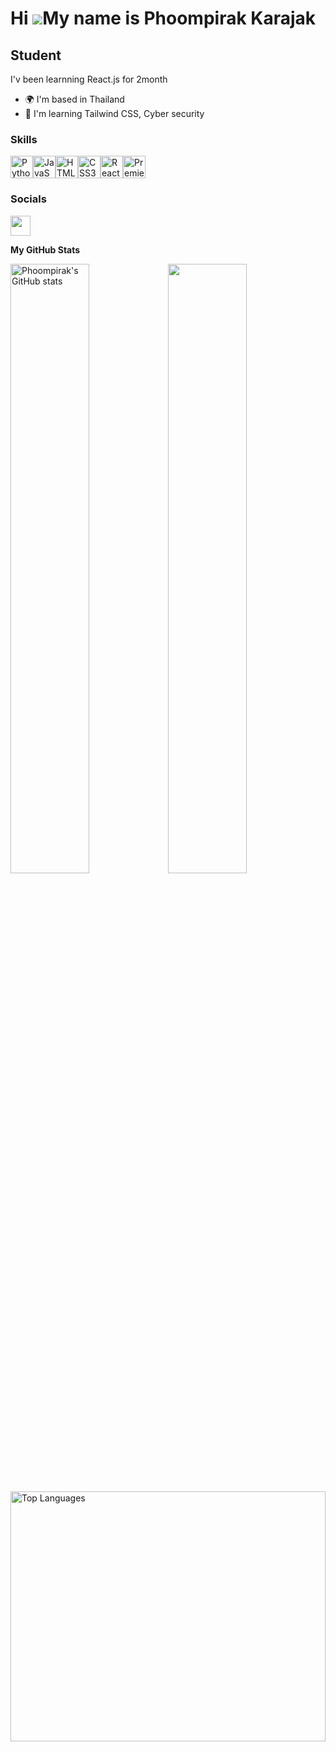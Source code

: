 Hi ![](https://user-images.githubusercontent.com/18350557/176309783-0785949b-9127-417c-8b55-ab5a4333674e.gif)My name is Phoompirak Karajak
==========================================================================================================================================

Student
-------

I'v been learnning React.js for 2month

* 🌍  I'm based in Thailand
* 🧠  I'm learning Tailwind CSS, Cyber security

### Skills

<p align="left">
<a href="https://www.python.org/" target="_blank" rel="noreferrer"><img src="https://raw.githubusercontent.com/danielcranney/readme-generator/main/public/icons/skills/python-colored.svg" width="36" height="36" alt="Python" /></a><a href="https://developer.mozilla.org/en-US/docs/Web/JavaScript" target="_blank" rel="noreferrer"><img src="https://raw.githubusercontent.com/danielcranney/readme-generator/main/public/icons/skills/javascript-colored.svg" width="36" height="36" alt="JavaScript" /></a><a href="https://developer.mozilla.org/en-US/docs/Glossary/HTML5" target="_blank" rel="noreferrer"><img src="https://raw.githubusercontent.com/danielcranney/readme-generator/main/public/icons/skills/html5-colored.svg" width="36" height="36" alt="HTML5" /></a><a href="https://www.w3.org/TR/CSS/#css" target="_blank" rel="noreferrer"><img src="https://raw.githubusercontent.com/danielcranney/readme-generator/main/public/icons/skills/css3-colored.svg" width="36" height="36" alt="CSS3" /></a><a href="https://reactjs.org/" target="_blank" rel="noreferrer"><img src="https://raw.githubusercontent.com/danielcranney/readme-generator/main/public/icons/skills/react-colored.svg" width="36" height="36" alt="React" /></a><a href="https://www.adobe.com/uk/products/premiere.html" target="_blank" rel="noreferrer"><img src="https://raw.githubusercontent.com/danielcranney/readme-generator/main/public/icons/skills/premierepro-colored.svg" width="36" height="36" alt="Premiere Pro" /></a>
</p>

### Socials

 <a href="https://www.youtube.com/@phoom300x" target="_blank" rel="noreferrer"> <picture> <source media="(prefers-color-scheme: dark)" srcset="https://raw.githubusercontent.com/danielcranney/readme-generator/main/public/icons/socials/youtube-dark.svg" /> <source media="(prefers-color-scheme: light)" srcset="https://raw.githubusercontent.com/danielcranney/readme-generator/main/public/icons/socials/youtube.svg" /> <img src="https://raw.githubusercontent.com/danielcranney/readme-generator/main/public/icons/socials/youtube.svg" width="32" height="32" /> </picture> </a></p>

<b>My GitHub Stats</b>

<a href="http://www.github.com/Phoompirak"><img src="https://github-readme-stats.vercel.app/api?username=Phoompirak&show_icons=true&hide=&count_private=true&title_color=64748b&text_color=ffffff&icon_color=22c55e&bg_color=171717&hide_border=true&show_icons=true" alt="Phoompirak's GitHub stats" style="width: 50%" /></a><a href="http://www.github.com/Phoompirak"><img src="https://github-readme-streak-stats.herokuapp.com/?user=Phoompirak&stroke=ffffff&background=171717&ring=64748b&fire=64748b&currStreakNum=ffffff&currStreakLabel=64748b&sideNums=ffffff&sideLabels=ffffff&dates=ffffff&hide_border=true" style="width: 50%" /></a>
<div>
  <a href="https://github.com/Phoompirak">
    <img src="https://github-readme-stats.vercel.app/api/top-langs/?username=Phoompirak&langs_count=10&title_color=64748b&text_color=ffffff&icon_color=22c55e&bg_color=171717&hide_border=true&locale=en&custom_title=Top%20Languages" alt="Top Languages" style="width: 100%; height: 400px;">
  </a>
</div>
